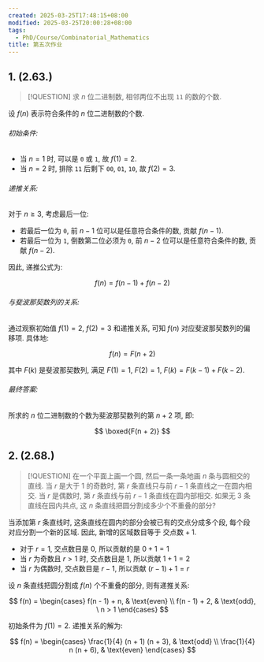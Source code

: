 ```yaml
---
created: 2025-03-25T17:48:15+08:00
modified: 2025-03-25T20:00:28+08:00
tags:
  - PhD/Course/Combinatorial_Mathematics
title: 第五次作业
---
```


## 1. (2.63.)

> [!QUESTION]
> 求 $n$ 位二进制数, 相邻两位不出现 `11` 的数的个数.

设 $f(n)$ 表示符合条件的 $n$ 位二进制数的个数.

###### 初始条件:

- 当 $n = 1$ 时, 可以是 `0` 或 `1`, 故 $f(1) = 2$.
- 当 $n = 2$ 时, 排除 `11` 后剩下 `00`, `01`, `10`, 故 $f(2) = 3$.

###### 递推关系:

对于 $n \geq 3$, 考虑最后一位:

- 若最后一位为 `0`, 前 $n - 1$ 位可以是任意符合条件的数, 贡献 $f(n - 1)$.
- 若最后一位为 `1`, 倒数第二位必须为 `0`, 前 $n - 2$ 位可以是任意符合条件的数, 贡献 $f(n - 2)$.

因此, 递推公式为:

$$
f(n) = f(n-1) + f(n-2)
$$

###### 与斐波那契数列的关系:

通过观察初始值 $f(1) = 2$, $f(2) = 3$ 和递推关系, 可知 $f(n)$ 对应斐波那契数列的偏移项. 具体地:

$$
f(n) = F(n + 2)
$$

其中 $F(k)$ 是斐波那契数列, 满足 $F(1) = 1$, $F(2) = 1$, $F(k) = F(k - 1) + F(k - 2)$.

###### 最终答案:

所求的 $n$ 位二进制数的个数为斐波那契数列的第 $n + 2$ 项, 即:

$$
\boxed{F(n + 2)}
$$

## 2. (2.68.)

> [!QUESTION]
> 在一个平面上画一个圆, 然后一条一条地画 $n$ 条与圆相交的直线. 当 $r$ 是大于 1 的奇数时, 第 $r$ 条直线只与前 $r - 1$ 条直线之一在圆内相交. 当 $r$ 是偶数时, 第 $r$ 条直线与前 $r - 1$ 条直线在圆内部相交. 如果无 3 条直线在园内共点, 这 $n$ 条直线把圆分割成多少个不重叠的部分?

当添加第 $r$ 条直线时, 这条直线在圆内的部分会被已有的交点分成多个段, 每个段对应分割一个新的区域. 因此, 新增的区域数目等于 $\text{交点数} + 1$.

- 对于 $r = 1$, 交点数目是 $0$, 所以贡献的是 $0 + 1 = 1$
- 当 $r$ 为奇数且 $r > 1$ 时, 交点数目是 $1$, 所以贡献 $1 + 1 = 2$
- 当 $r$ 为偶数时, 交点数目是 $r - 1$, 所以贡献 $(r - 1) + 1 = r$

设 $n$ 条直线把圆分割成 $f(n)$ 个不重叠的部分, 则有递推关系:

$$
f(n) = \begin{cases}
  f(n - 1) + n, & \text{even} \\
  f(n - 1) + 2, & \text{odd}, \ n > 1
\end{cases}
$$

初始条件为 $f(1) = 2$. 递推关系的解为:

$$
f(n) = \begin{cases}
  \frac{1}{4} (n + 1) (n + 3), & \text{odd} \\
  \frac{1}{4} n (n + 6),       & \text{even}
\end{cases}
$$
